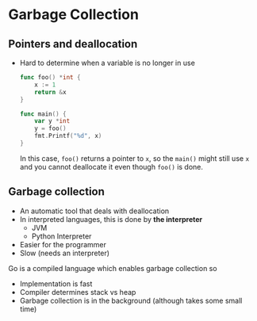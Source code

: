 # Garbage Collection

## Pointers and deallocation
- Hard to determine when a variable is no longer in use
    ```go
    func foo() *int {
        x := 1
        return &x
    }

    func main() {
        var y *int
        y = foo()
        fmt.Printf("%d", x)
    }
    ```
    In this case, `foo()` returns a pointer to `x`, so the `main()` might still use `x` and you cannot deallocate it even though `foo()` is done.

## Garbage collection
- An automatic tool that deals with deallocation
- In interpreted languages, this is done by **the interpreter**
    - JVM
    - Python Interpreter
- Easier for the programmer
- Slow (needs an interpreter)

Go is a compiled language which enables garbage collection so
- Implementation is fast
- Compiler determines stack vs heap
- Garbage collection is in the background (although takes some small time)

